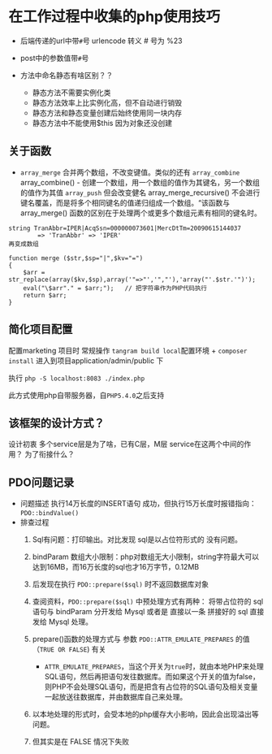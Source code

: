 
# 在工作过程中收集的php使用技巧

* 后端传递的url中带`#`号
    urlencode
    转义 # 号为 %23
* post中的参数值带`#`号

* 方法中命名静态有啥区别？？

    * 静态方法不需要实例化类
    * 静态方法效率上比实例化高，但不自动进行销毁
    * 静态方法和静态变量创建后始终使用同一块内存
    * 静态方法中不能使用$this 因为对象还没创建

## 关于函数
* `array_merge` 合并两个数组，不改变键值。类似的还有
`array_combine` array_combine() - 创建一个数组，用一个数组的值作为其键名，另一个数组的值作为其值
`array_push` 但会改变健名
array_merge_recursive() 不会进行键名覆盖，而是将多个相同键名的值递归组成一个数组。“该函数与 array_merge() 函数的区别在于处理两个或更多个数组元素有相同的键名时。

```
string TranAbbr=IPER|AcqSsn=000000073601|MercDtTm=20090615144037
        => 'TranAbbr' => 'IPER' 
再变成数组

function merge ($str,$sp="|",$kv="=")
{
    $arr = str_replace(array($kv,$sp),array('"=>"','","'),'array("'.$str.'")');
    eval("\$arr"." = $arr;");   // 把字符串作为PHP代码执行
    return $arr;
}
```




## 简化项目配置

配置marketing 项目时 
常规操作 `tangram build local`配置环境  +  `composer install` 
进入到项目application/admin/public 下

执行 `php -S localhost:8083 ./index.php `  

此方式使用php自带服务器，自`PHP5.4.0`之后支持

## 该框架的设计方式？

设计初衷
多个service层是为了啥，已有C层，M层  service在这两个中间的作用？ 为了衔接什么？



## PDO问题记录

* 问题描述 执行14万长度的INSERT语句 成功，但执行15万长度时报错指向：`PDO::bindValue()`
* 排查过程
    1. Sql有问题：打印输出。对比发现 sql是以占位符形式的 没有问题。
    2. bindParam 数组大小限制：php对数组无大小限制，string字符最大可以达到16MB，而16万长度的sql也才16万字节，0.12MB
    3. 后发现在执行 `PDO::prepare($sql)` 时不返回数据库对象
    4. 查阅资料，`PDO::prepare($sql)` 中预处理方式有两种： 将带占位符的 sql 语句与 bindParam 分开发给 Mysql
    或者是 直接以一条 拼接好的 sql 直接发给 Mysql 处理。
    5. prepare()函数的处理方式与 参数 `PDO::ATTR_EMULATE_PREPARES` 的值 （`TRUE OR FALSE`) 有关
       * `ATTR_EMULATE_PREPARES`，当这个开关为`true`时，就由本地PHP来处理SQL语句，然后再把语句发往数据库。而如果这个开关的值为false，则PHP不会处理SQL语句，而是把含有占位符的SQL语句及相关变量一起放送往数据库，并由数据库自己来处理。
    6. 以本地处理的形式时，会受本地的php缓存大小影响，因此会出现溢出等问题。
           
    7. 但其实是在 FALSE  情况下失败              


